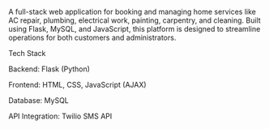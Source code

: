 A full-stack web application for booking and managing home services like AC repair, plumbing, electrical work, painting, carpentry, and cleaning. Built using Flask, MySQL, and JavaScript, this platform is designed to streamline operations for both customers and administrators.

 Tech Stack

Backend: Flask (Python)

Frontend: HTML, CSS, JavaScript (AJAX)

Database: MySQL

API Integration: Twilio SMS API

